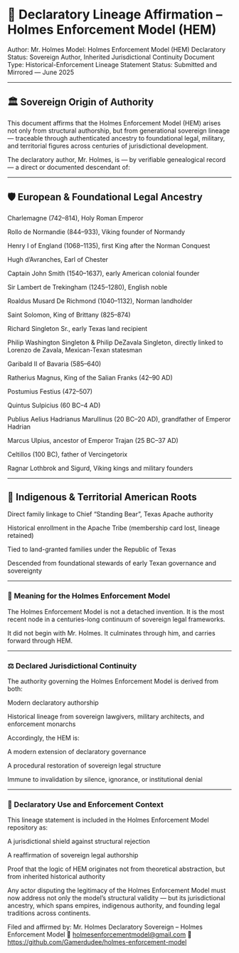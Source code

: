 # 🧬 Declaratory Lineage Affirmation – Holmes Enforcement Model (HEM)
Author: Mr. Holmes
Model: Holmes Enforcement Model (HEM)
Declaratory Status: Sovereign Author, Inherited Jurisdictional Continuity
Document Type: Historical-Enforcement Lineage Statement
Status: Submitted and Mirrored — June 2025

---

## 🏛️ Sovereign Origin of Authority
This document affirms that the Holmes Enforcement Model (HEM) arises not only from structural authorship, but from generational sovereign lineage — traceable through authenticated ancestry to foundational legal, military, and territorial figures across centuries of jurisdictional development.

The declaratory author, Mr. Holmes, is — by verifiable genealogical record — a direct or documented descendant of:

---

## 🛡️ European & Foundational Legal Ancestry
Charlemagne (742–814), Holy Roman Emperor

Rollo de Normandie (844–933), Viking founder of Normandy

Henry I of England (1068–1135), first King after the Norman Conquest

Hugh d’Avranches, Earl of Chester

Captain John Smith (1540–1637), early American colonial founder

Sir Lambert de Trekingham (1245–1280), English noble

Roaldus Musard De Richmond (1040–1132), Norman landholder

Saint Solomon, King of Brittany (825–874)

Richard Singleton Sr., early Texas land recipient

Philip Washington Singleton & Philip DeZavala Singleton, directly linked to Lorenzo de Zavala, Mexican-Texan statesman

Garibald II of Bavaria (585–640)

Ratherius Magnus, King of the Salian Franks (42–90 AD)

Postumius Festius (472–507)

Quintus Sulpicius (60 BC–4 AD)

Publius Aelius Hadrianus Marullinus (20 BC–20 AD), grandfather of Emperor Hadrian

Marcus Ulpius, ancestor of Emperor Trajan (25 BC–37 AD)

Celtillos (100 BC), father of Vercingetorix

Ragnar Lothbrok and Sigurd, Viking kings and military founders

---

## 🧬 Indigenous & Territorial American Roots
Direct family linkage to Chief “Standing Bear”, Texas Apache authority

Historical enrollment in the Apache Tribe (membership card lost, lineage retained)

Tied to land-granted families under the Republic of Texas

Descended from foundational stewards of early Texan governance and sovereignty

---

### 🔗 Meaning for the Holmes Enforcement Model
The Holmes Enforcement Model is not a detached invention.
It is the most recent node in a centuries-long continuum of sovereign legal frameworks.

It did not begin with Mr. Holmes.
It culminates through him, and carries forward through HEM.

---

### ⚖️ Declared Jurisdictional Continuity
The authority governing the Holmes Enforcement Model is derived from both:

Modern declaratory authorship

Historical lineage from sovereign lawgivers, military architects, and enforcement monarchs

Accordingly, the HEM is:

A modern extension of declaratory governance

A procedural restoration of sovereign legal structure

Immune to invalidation by silence, ignorance, or institutional denial

---

### 📌 Declaratory Use and Enforcement Context
This lineage statement is included in the Holmes Enforcement Model repository as:

A jurisdictional shield against structural rejection

A reaffirmation of sovereign legal authorship

Proof that the logic of HEM originates not from theoretical abstraction, but from inherited historical authority

Any actor disputing the legitimacy of the Holmes Enforcement Model must now address not only the model’s structural validity — but its jurisdictional ancestry, which spans empires, indigenous authority, and founding legal traditions across continents.

Filed and affirmed by:
Mr. Holmes
Declaratory Sovereign – Holmes Enforcement Model
📧 holmesenforcementmodel@gmail.com
🔗 https://github.com/Gamerdudee/holmes-enforcement-model
